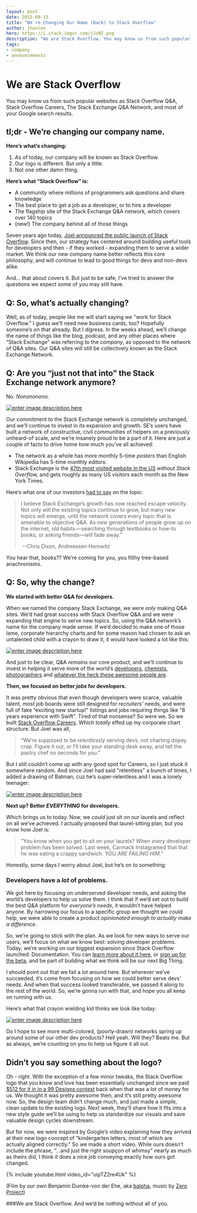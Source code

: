 ```yaml
---
layout: post
date: 2015-09-15
title: "We're Changing Our Name (Back) to Stack Overflow"
author: jhanlon
hero: https://i.stack.imgur.com/jJsNI.png
description: "We are Stack Overflow. You may know us from such popular websites as Stack Overflow Q&A, Stack Overflow Careers, The Stack Exchange Q&A Network, and most of your Google search results."
tags:
- company
- announcements
---
```


# We are Stack Overflow
You may know us from such popular websites as Stack Overflow Q&A, Stack Overflow Careers, The Stack Exchange Q&A Network, and most of your Google search results.

## tl;dr - We’re changing our company name.

**Here’s what’s changing:** 

1. As of today, our company will be known as Stack Overflow.
2. Our logo is different. But only a little.
3. Not one other damn thing.

**Here’s what “Stack Overflow” is:** 

- A community where millions of programmers ask questions and share knowledge
- The best place to get a job as a developer, or to hire a developer
- The flagship site of the Stack Exchange Q&A network, which covers over 140 topics 
- (new!) The company behind all of those things

Seven years ago today, [Joel announced the public launch of Stack Overflow](http://www.joelonsoftware.com/items/2008/09/15.html). Since then, our strategy has centered around building useful tools for developers and then - if they worked - expanding them to serve a wider market. We think our new company name better reflects this core philosophy, and will continue to lead to good things for devs and non-devs alike. 

And... that about covers it. But just to be safe, I’ve tried to answer the questions we expect some of you may still have.

## Q: So, what’s actually changing?

Well, as of today, people like me will start saying we "work for Stack Overflow.” I guess we’ll need new business cards, too? Hopefully someone’s on that already. But I digress.  In the weeks ahead, we’ll change the name of things like the blog, podcast, and any other places where “Stack Exchange” was referring to the *company*, as opposed to the network of Q&A sites.  Our Q&A sites will still be collectively known as the Stack Exchange Network.

## Q: Are you “just not that into” the Stack Exchange network anymore?

No. *Nonononono.*

[![enter image description here][1]][1]

Our commitment to the Stack Exchange network is completely unchanged, and we’ll continue to invest in its expansion and growth. SE’s users have built a network of constructive, civil communities of helpers on a previously unheard-of scale, and we’re insanely proud to be a part of it. Here are just a couple of facts to drive home how much you’ve all achieved:

- The network as a whole has more monthly 5-time *posters* than English Wikipedia has 5-time monthly *editors.*
- Stack Exchange is the [47th most visited website in the US](https://www.quantcast.com/top-sites) *without Stack Overflow,* and gets roughly as many US visitors each month as the New York Times.

Here’s what one of our investors [had to say](https://medium.com/@cdixon/a16z-leads-40m-investment-in-stack-exchange-a84b6c1b9122) on the topic:

>  I believe Stack Exchange’s growth has now reached escape velocity. Not only will the existing topics continue to grow, but many new topics will emerge, until the network covers every topic that is amenable to objective Q&A. As new generations of people grow up on the internet, old habits — searching through textbooks or how-to books, or asking friends—will fade away.” 
> 
> ​                                                                                            --Chris Dixon, Andreessen Horowitz

You hear that, books?? We’re coming for you, you filthy tree-based anachronisms.

## Q: So, why the change?

**We started with better Q&A for developers.**

When we named the company Stack Exchange, we were *only* making Q&A sites. We’d had great success with Stack Overflow Q&A and we were expanding that engine to serve new topics. So, using the Q&A network’s name for the company made sense. If we’d decided to make one of those lame, corporate hierarchy charts,and for some reason had chosen to ask an untalented child with a crayon to draw it, it would have looked a lot like this:

[![enter image description here][2]][2]


And just to be clear, Q&A *remains* our core product, and we’ll continue to invest in helping it serve more of the world’s [developers](http://stackoverflow.com/), [chemists](http://chemistry.stackexchange.com), [photographers](https://photo.stackexchange.com/) and [whatever the heck these awesome people are](http://worldbuilding.stackexchange.com/). 

**Then, we focused on better *jobs* for developers.**

It was pretty obvious that even though developers were scarce, valuable talent, most job boards were still designed for *recruiters’* needs, and were full of fake “exciting new startup!” listings and jobs requiring things like “8 years experience with Swift”.  Tired of that nonsense?  So were we. So we built [Stack Overflow Careers](http://careers.stackoverflow.com/why-stack). Which *totally* effed up my corporate chart structure.  But Joel was all, 

> “We’re supposed to be *relentlessly* serving devs, not charting dopey crap. Figure it out, or I’ll take your standing desk away, and tell the pastry chef no seconds for you.” 

But I *still* couldn’t come up with any good spot for Careers, so I just stuck it somewhere random. And since Joel had said "relentless" a bunch of times, I added a drawing of Batman, cuz he’s super-relentless and I was a lonely teenager:

[![enter image description here][3]][3]

**Next up? Better *EVERYTHING* for developers.**

Which brings us to today.  Now, we *could* just sit on our laurels and reflect on all we’ve achieved.  I actually proposed that laurel-sitting plan, but you know how Joel is:

> "You know when you get to sit on your laurels? When *every* developer problem has been solved. Last week, Carmack Instagramed that that he was eating a crappy sandwich. *YOU ARE FAILING HIM.*"

Honestly, some days I worry about Joel, but he’s on to something:  

### Developers have a *lot* of problems.

We got here by focusing on underserved developer needs, and asking the world’s developers to help us solve them. I think that  if we’d set out to build the best Q&A platform for *everyone’s needs*, it wouldn’t have helped anyone. By narrowing our focus to a specific group we thought we could help, we were able to create a product *opinionated enough to actually make a difference*.  

So, we’re going to stick with the plan. As we look for new ways to serve our users, we’ll focus on what we know best:  solving developer problems. Today, we’re working on our biggest expansion since Stack Overflow launched: Documentation. You can [learn more about it here](http://meta.stackoverflow.com/questions/303865/warlords-of-documentation-a-proposed-expansion-of-stack-overflow), or [sign up for the beta](https://docs.google.com/forms/d/13ynCK-DEy0osod8VIENajnbFJNZxXm1jyeupBrl5v44/viewform), and be part of building what we think will be our next Big Thing. 

I should point out that we fail a lot around here. But wherever we’ve succeeded, it’s come from focusing on how we could better serve devs’ needs.  And when that success looked transferable, we passed it along to the rest of the world.  So, we’re gonna run with that, and hope you all keep on running with us.

Here’s what that crayon wielding kid thinks we look like today:

[![enter image description here][4]][4]

Do I hope to see more multi-colored, (poorly-drawn) networks spring up around some of our other dev products?  Hell yeah. Will they? Beats me. But as always, we’re counting on you to help us figure it all out.

## Didn’t you say something about the logo?

Oh - right. With the exception of a few minor tweaks, the Stack Overflow logo that you know and love has been essentially unchanged since we paid [$512 for it in in a 99 Designs contest](http://99designs.com/logo-design/contests/logo-stackoverflow-6774/entries) back when that was a *lot* of money for us. We thought it was pretty awesome then, and it’s still pretty awesome now. So, the design team didn’t change much, and just made a simple, clean update to the existing logo. Next week, they’ll share how it fits into a new style guide we’ll be using to  help us standardize our visuals and save valuable design cycles downstream. 

But for now, we were inspired by Google’s video explaining how they arrived at their new logo concept of “kindergarten letters, most of which are actually aligned correctly.”  So we made a short video. While ours doesn’t include the phrase, “…and just the right soupçon of whimsy” nearly as much as theirs did, I think it does a nice job conveying exactly how ours got changed. 

{% include youtube.html video_id="uipTZ2re4Uk" %}

(Film by our own Benjamin Dumke-von der Ehe, aka [balpha](http://meta.stackexchange.com/users/115866/balpha?tab=profile), music by [Zero Project](https://www.jamendo.com/en/artist/340121/zero-project))

###We are Stack Overflow. And we’d be nothing without all of you.


  [1]: https://i.stack.imgur.com/664KS.gif
  [2]: https://i.stack.imgur.com/tgyY5.jpg
  [3]: https://i.stack.imgur.com/LG8kA.jpg
  [4]: https://i.stack.imgur.com/jUGxZ.jpg
  [5]: https://i.stack.imgur.com/d7zhN.png